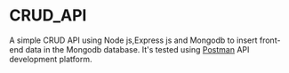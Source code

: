 # CRUD_API
A simple CRUD API using Node js,Express js and Mongodb to insert front-end data in the Mongodb database. It's tested using <a href="https://www.postman.com/">Postman</a> API development platform. 
